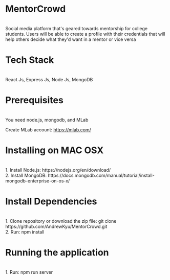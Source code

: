 # MentorCrowd
<br/>
Social media platform that's geared towards mentorship for college students. Users will be able to create a profile with their credentials that will help others decide what they'd want in a mentor or vice versa

# Tech Stack
<br/>
React Js, Express Js, Node Js, MongoDB

# Prerequisites 
<br/>
You need node.js, mongodb, and MLab

Create MLab account: https://mlab.com/

# Installing on MAC OSX
<br/>
1. Install Node.js: https://nodejs.org/en/download/ 
<br/>
2. Install MongoDB: https://docs.mongodb.com/manual/tutorial/install-mongodb-enterprise-on-os-x/

# Install Dependencies
<br/>
1. Clone repository or download the zip file: git clone https://github.com/AndrewKyu/MentorCrowd.git 
<br/>
2. Run: npm install

# Running the application
<br/>
1. Run: npm run server


